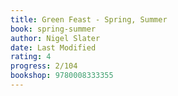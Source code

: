 ```yaml
---
title: Green Feast - Spring, Summer
book: spring-summer
author: Nigel Slater
date: Last Modified
rating: 4
progress: 2/104
bookshop: 9780008333355
---
```

